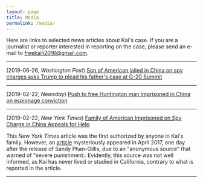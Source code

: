 ```yaml
---
layout: page
title: Media
permalink: /media/
---
```


Here are links to selected news articles about Kai's case. If you are a journalist or reporter interested in reporting on the case, please send an e-mail to freekaili2016@gmail.com.

---

(2019-06-26, *Washington Post*) [Son of American jailed in China on spy charges asks Trump to plead his father's case at G-20 Summit](https://www.washingtonpost.com/world/asia_pacific/son-of-american-jailed-in-china-on-spy-charges-asks-trump-to-plead-his-fathers-case-at-g-20-summit/2019/06/26/52270f06-9749-11e9-9a16-dc551ea5a43b_story.html) 

---

(2019-02-22, *Newsday*) [Push to free Huntington man imprisoned in China on espionage conviction](https://www.newsday.com/long-island/suffolk/china-huntington-imprisoned-espionage-1.27639872)

---

(2019-02-22, *New York Times*) [Family of American Imprisoned on Spy Charge in China Appeals for Help](https://www.nytimes.com/2019/02/22/world/asia/china-american-spying-kai-li.html) 

This *New York Times* article was the first authorized by anyone in Kai's family. However, an [article](https://www.upi.com/Top_News/World-News/2017/04/27/Report-China-detained-American-on-charges-of-spying-for-FBI/1581493317911/) mysteriously appeared in April 2017, one day after the release of Sandy Phan-Gillis, due to an "anonymous source" that warned of "severe punishment:. Evidently, this source was not well informed, as Kai has never lived or studied in California, contrary to what is reported in the article.

---










